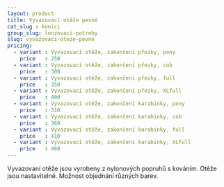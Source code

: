 ```yaml
---
layout: product
title: Vyvazovací otěže pevné
cat_slug : konici
group_slug: lonzovaci-potreby
slug: vyvazovaci-oteze-pevne
pricing:
  - variant : Vyvazovací otěže, zakončení přezky, pony
    price   : 250
  - variant : Vyvazovací otěže, zakončení přezky, cob
    price   : 300
  - variant : Vyvazovací otěže, zakončení přezky, full
    price   : 350
  - variant : Vyvazovací otěže, zakončení přezky, XLfull
    price   : 400
  - variant : Vyvazovací otěže, zakončení karabinky, pony
    price   : 310
  - variant : Vyvazovací otěže, zakončení karabinky, cob
    price   : 360
  - variant : Vyvazovací otěže, zakončení karabinky, full
    price   : 410
  - variant : Vyvazovací otěže, zakončení karabinky, XLfull
    price   : 460
---
```


Vyvazovaní otěže jsou vyrobeny z nylonových popruhů s kováním.
Otěže jsou nastavitelné.
Možnost objednání různých barev.

